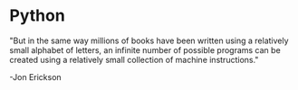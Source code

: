 # Python

"But in the same way millions of books have been written using a relatively small alphabet of letters, an infinite number of possible programs can be created using a relatively small collection of machine instructions."

-Jon Erickson
